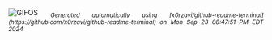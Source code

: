 <div align="justify">
<picture>
    <source media="(prefers-color-scheme: dark)" srcset="https://i.ibb.co/X36Gh2N/output-gif.gif">
    <source media="(prefers-color-scheme: light)" srcset="https://i.ibb.co/X36Gh2N/output-gif.gif">
    <img alt="GIFOS" src="https://i.ibb.co/X36Gh2N/output-gif.gif">
</picture>
<sub><i>Generated automatically using [x0rzavi/github-readme-terminal](https://github.com/x0rzavi/github-readme-terminal) on Mon Sep 23 08:47:51 PM EDT 2024</i></sub>
</div>

<!--  -->